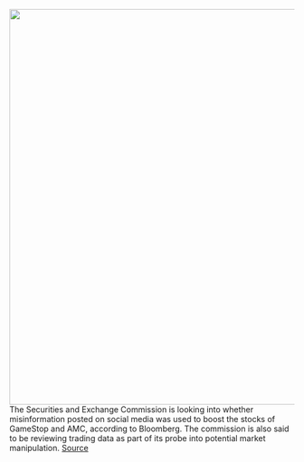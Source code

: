 <img src='https://cdn.vox-cdn.com/thumbor/8SFo3f5CrolL05UbGoalg6Mqb_8=/0x0:4015x2677/1200x800/filters:focal(1370x991:2012x1633)/cdn.vox-cdn.com/uploads/chorus_image/image/68765216/gamestop_stock_sean_hollister.0.jpg' width='700px' /><br/>
The Securities and Exchange Commission is looking into whether misinformation posted on social media was used to boost the stocks of GameStop and AMC, according to Bloomberg. The commission is also said to be reviewing trading data as part of its probe into potential market manipulation.
<a href='https://www.theverge.com/2021/2/3/22264960/sec-gamestop-amc-probe-fraudulent-social-media-posts'> Source <a/>